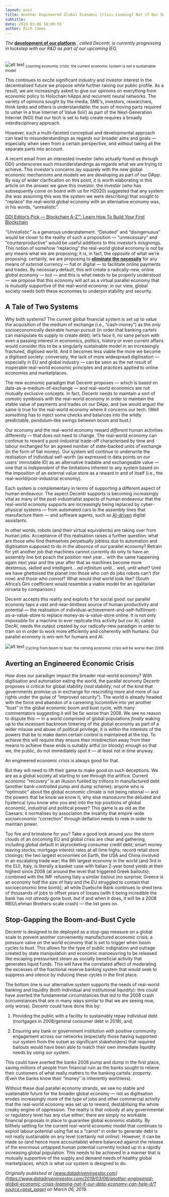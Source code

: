 ```yaml
---
layout: post
title: Another Engineered Global Economic Crisis Looming? Not if Our Data Economy Can Help it
subtitle:
date: 2019-03-06 18:09:55
author: Rich James
---
```


*The* [**development of our platform**](https://www.datadriveninvestor.com/2019/02/23/blockchain-the-most-useless-and-overhyped-technology-in-history/?source=post_page) *, called Decentr, is currently progressing in lockstep with our R&D as part of our upcoming IEO.*
<br><br><br>
![alt text](https://miro.medium.com/max/3200/1*EDa8k9oRcwmOs0AIM2KYPA.jpeg)
<sub>Looming economic crisis: the current economic system is not a sustainable model</sub>

This continues to excite significant industry and investor interest in the decentralised future we propose while further raising our public profile. As a result, we are increasingly asked to give our opinions on everything from economic policy to Holochain hApps and recurrent neural networks. The variety of opinions sought by the media, SME’s, investors, researchers, think tanks and others is understandable: the sum of moving parts required to usher in a true Internet of Value (IoV) as part of the Next-Generation Internet (NGI) that our tech is set to help create requires a broadly interdisciplinary approach.

However, such a multi-faceted conceptual and developmental approach can lead to misunderstandings as regards our broader aims and goals — especially when seen from a certain perspective, and without taking all the separate parts into account.

A recent email from an interested investor (who actually found us through DDI) underscores such misunderstandings as regards what we are trying to achieve. This investor’s concerns lay squarely with the new global economic mechanisms and models we are developing as part of our DApp. By way of wider clarification on this point, it is worth elaborating in this article on the answer we gave this investor: the investor (who has subsequently come on board with us for H2020) suggested that any system (he was assuming this was the system we were describing) that sought to “replace” the real-world global economy with an alternative economy was, in his words, “unrealistic”.

[DDI Editor’s Pick — Blockchain A-Z™: Learn How To Build Your First Blockchain](https://www.udemy.com/build-your-blockchain-az/)

*“Unrealistic”* is a generous understatement. “Deluded” and “disingenuous” would be closer to the reality of such a proposition — “unnecessary” and “counterproductive” would be useful additions to this investor’s misgivings. This notion of somehow “replacing” the real-world global economy is not by any means what we are proposing; it is, in fact, the *opposite* of what we’re proposing: certainly, we are proposing to [**eliminate the necessity**](https://medium.com/datadriveninvestor/why-the-data-economy-is-not-yet-a-real-economy-1c0f0f5a3095) for any means of *external* currency — fiat or digital — to facilitate *online* payments and trades. By necessary default, this *will* create a radically-new, online global economy — but — and this is what needs to be properly understood — we propose that this economy will act as a virtual parallel economy that is *mutually* supportive of the real-world economy: in our view, global society needs both these economies to underpin stability and security.

## A Tale of Two Systems
Why both systems? The current global financial system is set up to value the acquisition of the medium of exchange (i.e., “cash-money”) as the *only* socioeconomically desirable human pursuit (in order that banking cartels can manipulate its supply to create debt): let’s face it, no sane person with even a passing interest in economics, politics, history or even current affairs would consider this to be a singularly sustainable model in an increasingly fractured, digitised world. And it becomes less viable the more we become a digitised society: conversely, the lack of more widespread digitisation — especially in EU and global industry — can be seen as the net result of inoperable real-world economic principles and practices applied to online economies and marketplaces.

The new economic paradigm that Decentr proposes — which is based on data-as-a-medium-of-exchange — and real-world economics are not mutually exclusive concepts. In fact, Decentr needs to maintain a sort of osmotic symbiosis with the real-world economy in order to maintain the stable value of payments and trades on our DApp, and (we would argue) the same is true for the real-world economy where it concerns our tech. (Well *something* has to inject some checks and balances into the wildly predictable, pendulum-like swings between boom and bust.)

Our economy and the real-world economy reward *different* human activities differently — that does not need to change. The real-world economy can continue to reward a post-industrial trade-off characterised by time and labour exchanged for an agreed number of state-backed units of exchange (in the form of fiat money). Our system will continue to underwrite the realisation of individual self-worth (as expressed in data points on our users’ immutable ID) as an alternative tradable and exchangeable value — one that is *independent* of the limitations inherent to any system based on the imposition of an external value store as a reward in and of itself (i.e., the real-world/post-industrial economy).

Each system is complementary in terms of supporting a different aspect of human endeavour. The aspect Decentr supports is becoming increasingly vital as many of the post-industrialist aspects of human endeavour that the real-world economy supports are increasingly being replaced by cyber-physical systems — from automated cars to the assembly lines that manufacture them — and software agents, such as [AI-driven](https://medium.com/datadriveninvestor/how-our-ai-can-enhance-human-cognitive-potential-64f2d29e6e65) digital assistants.

In other words, robots (and their virtual equivalents) are taking over from human jobs. Acceptance of this realisation raises a further question: what are those who find themselves perpetually jobless due to automation and digitisation supposed to do *in the absence* of our parallel economy? Retrain for yet another job that machines cannot currently do only to have an assembly line bot poach the position next year… with the same happening again next year and the year after that as machines become more dexterous, skilled and intelligent… *ad infinitum* until… well, until *what*? Until we have ghettoised the planet into those who *can* do jobs robots can’t (for now) and those who *cannot*? What would *that* world look like? (South Africa’s Gini coefficient would resemble a viable model for an egalitarian nirvana by comparison.)

Decentr accepts this reality and exploits it for social good: our parallel economy taps a vast and near-limitless source of human productivity and potential — the realisation of individual-achievement-and-self-fulfilment-as-a-value-store to replace money-as-a-value-store online. It is not only impossible for a machine to ever replicate this activity but our AI, called DecAI, needs the output created by our radically-new paradigm in order to train on in order to work more efficiently and coherently *with* humans. Our parallel economy is win-win for humans and AI.

![alt text](https://miro.medium.com/max/1400/1*53dUNFV6FZ4kWH1c8du1ZA.jpeg)
<sub>Cycling from boom to bust: the coming economic crisis will be worse than 2008</sub>

## Averting an Engineered Economic Crisis
How does our paradigm impact the broader real-world economy? With digitisation and automation eating the world, the parallel economy Decentr proposes is critical for global stability (*real* stability; not of the kind that governments promise us in exchange for rescinding more and more of our rights under the guise of “improved security”). The world is already headed with the force and abandon of a careening locomotive into yet another “bust” in the global economic boom and bust cycle, with many commentators suggesting it will be far worse than 2008. We see no reason to dispute this — in a world comprised of global populations *finally* waking up to the incessant backroom tinkering of the global economy as part of a wider misuse and abuse of political privilege, it is within the interests of the powers that be to make damn certain control is maintained at the top. To achieve this will require they ensure their misdirection away from their means to achieve these ends is suitably artful (or bloody) enough so that we, the public, do not immediately spot it — at least not in time anyway.

An engineered economic crisis is always good for that.

But they will need to lift their game to make good on such deceptions. We are as a global society all starting to see through the artifice. Current economic “recovery” is an illusion fuelled by trillions in manufactured debt (another bank-controlled pump and dump scheme); anyone who is “optimistic” about the global economic climate is not being rational — and the powers that be know we know it; why else manoeuvre the deluded and hysterical (you know who you are) into the top positions of global economic, industrial and political power? This game is as old as the Caesars: it normalises by association the insanity that empire-wide socioeconomic “correction” through deflation needs to reek in order to maintain power.

Too fire and brimstone for you? Take a good look around you: the storm clouds of an oncoming EU and global crisis are clear and gathering, including global default in skyrocketing consumer credit debt; smart money leaving stocks; mortgage interest rates at all time highs; record retail store closings; the two largest economies on Earth, the USA and China involved in an escalating trade war; the 8th largest economy in the world (and 3rd in the EU), Italy, is literally a basket case with Italian 2-year bond yields at their highest since 2008 (at around the level that triggered Greek bailouts); combined with the IMF refusing Italy a similar bailout (no surprise; Greece is an economy *half* the size of Italy and the EU struggled to contain that socioeconomic time bomb); all while Duetsche Bank continues to shed tens of thousands of jobs to offset years of losses (with it being incredible the bank has not *already* gone bust, but if and when it does, it will be a 2008 RBS/Lehman Brothers-scale crash) — the list goes on.

## Stop-Gapping the Boom-and-Bust Cycle
Decentr is designed to be deployed as a stop-gap measure on a global scale to prevent another conveniently manufactured economic crisis; a pressure valve on the world economy that is set to trigger when boom cycles to bust. This allows for the type of public indignation and outrage created by state manipulation and economic manoeuvring to be released like escaping pressurised steam as socially beneficial activity that generates liquid funds. This will have the correlated affect of moderating the excesses of the fractional reserve banking system that would seek to suppress and silence by inducing these cycles in the first place.

The bottom line is our alternative system supports the needs of real-world banking and liquidity (both individual and institutional liquidity): this could have averted the fundamental circumstances that led to the 2008 crash (circumstances that are in many ways similar to that we are seeing now, only worse). Decentr could have done this by:

1. Providing the public with a facility to sustainably repay individual debt (mortgages in 2008/general consumer debt in 2018), and;

2. Ensuring any bank or government institution with positive community engagement across our networks (especially those having supported our system from the outset as significant stakeholders) that required bailouts would have been able to match their own immediate liquidity needs by using our system.

This could have averted the banks 2008 pump and dump in the first place, saving millions of people from financial ruin as the banks sought to relieve their customers of what really matters to the banking cartels: *property*. (Even the banks know their “money” is inherently worthless).

Without these dual parallel economy strands, we see no stable and sustainable future for the broader global economy — not as digitisation erodes increasingly more of the type of jobs and other commercial activity that the real-world economy was set up to reward, destabilising the whole creaky engine of oppression. The reality is that nobody at any governmental or regulatory level has any clue either; there are simply no workable financial proposals in place to guarantee global economic stability. By blithely settling for the current real-world economic model that continues to exploit labour potential using fiat as a “carrot” in order to generate debt is not really sustainable on any level (certainly not *online*). However, it can be made so (and hence more accountable) where balanced against the release of the enormous untapped human potential currently locked up in a rapidly increasing global population. This needs to be achieved in a manner that is mutually supportive of the supply and demand needs of healthy global marketplaces, which is what our system is designed to do.

*Originally published at [www.datadriveninvestor.com](https://www.datadriveninvestor.com/2019/03/06/another-engineered-global-economic-crisis-looming-not-if-our-data-economy-can-help-it/?source=post_page) on March 06, 2019.*
